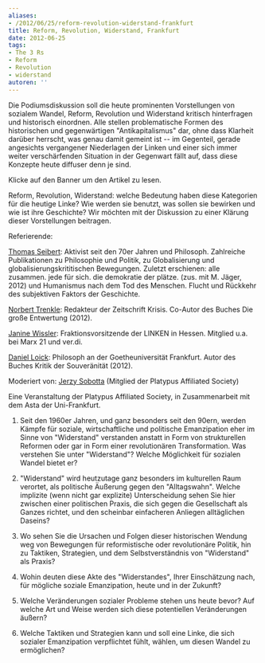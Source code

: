 ```yaml
---
aliases:
- /2012/06/25/reform-revolution-widerstand-frankfurt
title: Reform, Revolution, Widerstand, Frankfurt
date: 2012-06-25
tags:
- The 3 Rs
- Reform
- Revolution
- widerstand
autoren: ''
---
```


Die Podiumsdiskussion soll die heute prominenten Vorstellungen von sozialem Wandel, Reform, Revolution und Widerstand kritisch hinterfragen und historisch einordnen. Alle stellen problematische Formen des historischen und gegenwärtigen "Antikapitalismus" dar, ohne dass Klarheit darüber herrscht, was genau damit gemeint ist -- im Gegenteil, gerade angesichts vergangener Niederlagen der Linken und einer sich immer weiter verschärfenden Situation in der Gegenwart fällt auf, dass diese Konzepte heute diffuser denn je sind.

Klicke auf den Banner um den Artikel zu lesen.

Reform, Revolution, Widerstand: welche Bedeutung haben diese Kategorien für die heutige Linke? Wie werden sie benutzt, was sollen sie bewirken und wie ist ihre Geschichte? Wir möchten mit der Diskussion zu einer Klärung dieser Vorstellungen beitragen.

Referierende:

[Thomas Seibert](/authors/thomas-seibert): Aktivist seit den 70er Jahren und Philosoph. Zahlreiche Publikationen zu Philosophie und Politik, zu Globalisierung und globalisierungskrititischen Bewegungen. Zuletzt erschienen: alle zusammen. jede für sich. die demokratie der plätze. (zus. mit M. Jäger, 2012) und Humanismus nach dem Tod des Menschen. Flucht und Rückkehr des subjektiven Faktors der Geschichte.

[Norbert Trenkle](/authors/norbert-trenkle/): Redakteur der Zeitschrift Krisis. Co-Autor des Buches Die große Entwertung (2012).

[Janine Wissler](/authors/janine-wissler): Fraktionsvorsitzende der LINKEN in Hessen. Mitglied u.a. bei Marx 21 und ver.di.

[Daniel Loick](/authors/daniel-loick): Philosoph an der Goetheuniversität Frankfurt. Autor des Buches Kritik der Souveränität (2012).

Moderiert von: [Jerzy Sobotta](/authors/jerzy-sobotta) (Mitglied der Platypus Affiliated Society)

Eine Veranstaltung der Platypus Affiliated Society, in Zusammenarbeit mit dem Asta der Uni-Frankfurt.

1. Seit den 1960er Jahren, und ganz besonders seit den 90ern, werden Kämpfe für soziale, wirtschaftliche und politische Emanzipation eher im Sinne von "Widerstand" verstanden anstatt in Form von strukturellen Reformen oder gar in Form einer revolutionären Transformation. Was verstehen Sie unter "Widerstand"? Welche Möglichkeit für sozialen Wandel bietet er?

2. "Widerstand" wird heutzutage ganz besonders im kulturellen Raum verortet, als politische Äußerung gegen den "Alltagswahn". Welche implizite (wenn nicht gar explizite) Unterscheidung sehen Sie hier zwischen einer politischen Praxis, die sich gegen die Gesellschaft als Ganzes richtet, und den scheinbar einfacheren Anliegen alltäglichen Daseins?

3. Wo sehen Sie die Ursachen und Folgen dieser historischen Wendung weg von Bewegungen für reformistische oder revolutionäre Politik, hin zu Taktiken, Strategien, und dem Selbstverständnis von "Widerstand" als Praxis?

4. Wohin deuten diese Akte des "Widerstandes", Ihrer Einschätzung nach, für mögliche soziale Emanzipation, heute und in der Zukunft?

5. Welche Veränderungen sozialer Probleme stehen uns heute bevor? Auf welche Art und Weise werden sich diese potentiellen Veränderungen äußern?

6. Welche Taktiken und Strategien kann und soll eine Linke, die sich sozialer Emanzipation verpflichtet fühlt, wählen, um diesen Wandel zu ermöglichen?
